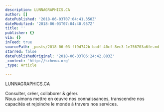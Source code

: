 ```yaml
---
description: LUNNAGRAPHICS.CA
author: []
datePublished: '2018-06-03T07:04:41.350Z'
dateModified: '2018-06-03T07:04:40.957Z'
title: ''
publisher: {}
via: {}
inFeed: true
sourcePath: _posts/2018-06-03-ff9d742b-badf-40cf-8ec3-1e756703a6fe.md
starred: false
datePublishedOriginal: '2018-06-03T06:24:42.883Z'
_context: 'http://schema.org'
_type: Article

---
```

LUNNAGRAPHICS.CA

Consulter, créer, collaborer & gérer.   
Nous aimons mettre en œuvre nos connaissances, transcendre nos capacités et rejoindre le monde à travers nos services.